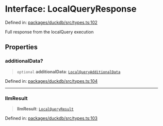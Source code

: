 # Interface: LocalQueryResponse

Defined in: [packages/duckdb/src/types.ts:102](https://github.com/GeoDaCenter/openassistant/blob/0c688d870b87d67f5ae44bc9413af48292a3320a/packages/duckdb/src/types.ts#L102)

Full response from the localQuery execution

## Properties

### additionalData?

> `optional` **additionalData**: [`LocalQueryAdditionalData`](LocalQueryAdditionalData.md)

Defined in: [packages/duckdb/src/types.ts:104](https://github.com/GeoDaCenter/openassistant/blob/0c688d870b87d67f5ae44bc9413af48292a3320a/packages/duckdb/src/types.ts#L104)

***

### llmResult

> **llmResult**: [`LocalQueryResult`](../type-aliases/LocalQueryResult.md)

Defined in: [packages/duckdb/src/types.ts:103](https://github.com/GeoDaCenter/openassistant/blob/0c688d870b87d67f5ae44bc9413af48292a3320a/packages/duckdb/src/types.ts#L103)
